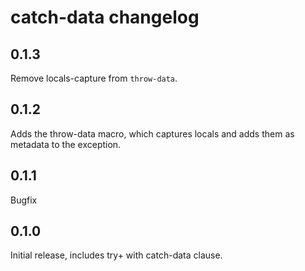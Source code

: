 # catch-data changelog

## 0.1.3

Remove locals-capture from `throw-data`.

## 0.1.2

Adds the throw-data macro, which captures locals and adds them as
metadata to the exception.

## 0.1.1

Bugfix

## 0.1.0

Initial release, includes try+ with catch-data clause.